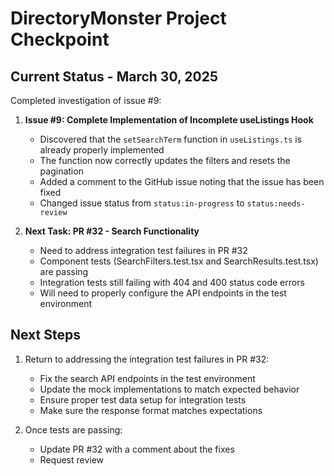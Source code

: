 # DirectoryMonster Project Checkpoint

## Current Status - March 30, 2025

Completed investigation of issue #9:

1. **Issue #9: Complete Implementation of Incomplete useListings Hook**
   - Discovered that the `setSearchTerm` function in `useListings.ts` is already properly implemented
   - The function now correctly updates the filters and resets the pagination
   - Added a comment to the GitHub issue noting that the issue has been fixed
   - Changed issue status from `status:in-progress` to `status:needs-review`

2. **Next Task: PR #32 - Search Functionality**
   - Need to address integration test failures in PR #32
   - Component tests (SearchFilters.test.tsx and SearchResults.test.tsx) are passing
   - Integration tests still failing with 404 and 400 status code errors
   - Will need to properly configure the API endpoints in the test environment

## Next Steps

1. Return to addressing the integration test failures in PR #32:
   - Fix the search API endpoints in the test environment
   - Update the mock implementations to match expected behavior
   - Ensure proper test data setup for integration tests
   - Make sure the response format matches expectations

2. Once tests are passing:
   - Update PR #32 with a comment about the fixes
   - Request review
